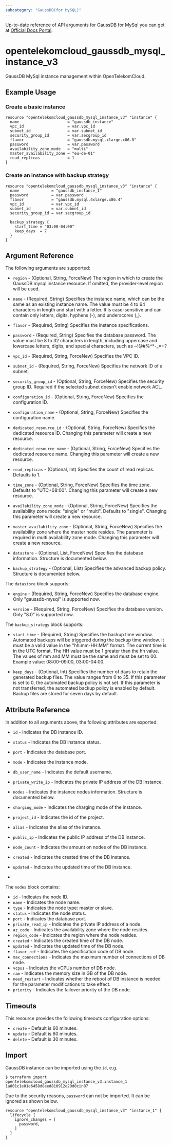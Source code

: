 ```yaml
---
subcategory: "GaussDB(for MySQL)"
---
```


Up-to-date reference of API arguments for GaussDB for MySql you can get at
[Official Docs Portal](https://docs.otc.t-systems.com/gaussdb-mysql/api-ref/apis_recommended/managing_db_instances/index.html#gaussdb-04-0003).

# opentelekomcloud_gaussdb_mysql_instance_v3

GaussDB MySql instance management within OpenTelekomCloud.

## Example Usage

### Create a basic instance

```hcl
resource "opentelekomcloud_gaussdb_mysql_instance_v3" "instance" {
  name                     = "gaussdb_instance"
  vpc_id                   = var.vpc_id
  subnet_id                = var.subnet_id
  security_group_id        = var.secgroup_id
  flavor                   = "gaussdb.mysql.xlarge.x86.8"
  password                 = var.password
  availability_zone_mode   = "multi"
  master_availability_zone = "eu-de-01"
  read_replicas            = 1
}
```

### Create an instance with backup strategy

```hcl
resource "opentelekomcloud_gaussdb_mysql_instance_v3" "instance" {
  name              = "gaussdb_instance_1"
  password          = var.password
  flavor            = "gaussdb.mysql.4xlarge.x86.4"
  vpc_id            = var.vpc_id
  subnet_id         = var.subnet_id
  security_group_id = var.secgroup_id

  backup_strategy {
    start_time = "03:00-04:00"
    keep_days  = 7
  }
}
```

## Argument Reference

The following arguments are supported:

* `region` - (Optional, String, ForceNew) The region in which to create the GaussDB mysql instance resource. If omitted,
  the provider-level region will be used.

* `name` - (Required, String) Specifies the instance name, which can be the same as an existing instance name. The value
  must be 4 to 64 characters in length and start with a letter. It is case-sensitive and can contain only letters,
  digits, hyphens (-), and underscores (_).

* `flavor` - (Required, String) Specifies the instance specifications.

* `password` - (Required, String) Specifies the database password. The value must be 8 to 32 characters in length,
  including uppercase and lowercase letters, digits, and special characters, such as ~!@#%^*-_=+?

* `vpc_id` - (Required, String, ForceNew) Specifies the VPC ID.

* `subnet_id` - (Required, String, ForceNew) Specifies the network ID of a subnet.

* `security_group_id` - (Optional, String, ForceNew) Specifies the security group ID. Required if the selected subnet
  doesn't enable network ACL.

* `configuration_id` - (Optional, String, ForceNew) Specifies the configuration ID.

* `configuration_name` - (Optional, String, ForceNew) Specifies the configuration name.

* `dedicated_resource_id` - (Optional, String, ForceNew) Specifies the dedicated resource ID. Changing this parameter
  will create a new resource.

* `dedicated_resource_name` - (Optional, String, ForceNew) Specifies the dedicated resource name. Changing this parameter
  will create a new resource.

* `read_replicas` - (Optional, Int) Specifies the count of read replicas. Defaults to 1.

* `time_zone` - (Optional, String, ForceNew) Specifies the time zone. Defaults to "UTC+08:00". Changing this parameter
  will create a new resource.

* `availability_zone_mode` - (Optional, String, ForceNew) Specifies the availability zone mode: "single" or "multi".
  Defaults to "single". Changing this parameter will create a new resource.

* `master_availability_zone` - (Optional, String, ForceNew) Specifies the availability zone where the master node
  resides. The parameter is required in multi availability zone mode. Changing this parameter will create a new
  resource.

* `datastore` - (Optional, List, ForceNew) Specifies the database information. Structure is documented below.

* `backup_strategy` - (Optional, List) Specifies the advanced backup policy. Structure is documented below.

The `datastore` block supports:

* `engine` - (Required, String, ForceNew) Specifies the database engine. Only "gaussdb-mysql" is supported now.

* `version` - (Required, String, ForceNew) Specifies the database version. Only "8.0" is supported now.

The `backup_strategy` block supports:

* `start_time` - (Required, String) Specifies the backup time window. Automated backups will be triggered during the
  backup time window. It must be a valid value in the "hh:mm-HH:MM" format. The current time is in the UTC format. The
  HH value must be 1 greater than the hh value. The values of mm and MM must be the same and must be set to 00. Example
  value: 08:00-09:00, 03:00-04:00.

* `keep_days` - (Optional, Int) Specifies the number of days to retain the generated backup files. The value ranges from
  0 to 35. If this parameter is set to 0, the automated backup policy is not set. If this parameter is not transferred,
  the automated backup policy is enabled by default. Backup files are stored for seven days by default.

## Attribute Reference

In addition to all arguments above, the following attributes are exported:

* `id` - Indicates the DB instance ID.
* `status` - Indicates the DB instance status.
* `port` - Indicates the database port.
* `mode` - Indicates the instance mode.
* `db_user_name` - Indicates the default username.
* `private_write_ip` - Indicates the private IP address of the DB instance.
* `nodes` - Indicates the instance nodes information. Structure is documented below.
* `charging_mode` - Indicates the charging mode of the instance.
* `project_id` - Indicates the id of the project.
* `alias` - Indicates the alias of the instance.
* `public_ip` - Indicates the public IP address of the DB instance.
* `node_count` - Indicates the amount on nodes of the DB instance.
* `created` - Indicates the created time of the DB instance.
* `updated` - Indicates the updated time of the DB instance.

*
The `nodes` block contains:

* `id` - Indicates the node ID.
* `name` - Indicates the node name.
* `type` - Indicates the node type: master or slave.
* `status` - Indicates the node status.
* `port` - Indicates the database port.
* `private_read_ip` - Indicates the private IP address of a node.
* `az_code` - Indicates the availability zone where the node resides.
* `region_code` - Indicates the region where the node resides.
* `created` - Indicates the created time of the DB node.
* `updated` - Indicates the updated time of the DB node.
* `flavor_ref` - Indicates the specification code of DB node.
* `max_connections` - Indicates the maximum number of connections of DB node.
* `vcpus` - Indicates the vCPUs number of DB node.
* `ram` - Indicates the memory size in GB of the DB node.
* `need_restart` - Indicates whether the reboot of DB instance is needed for the parameter modifications to take effect.
* `priority` - Indicates the failover priority of the DB node.

## Timeouts

This resource provides the following timeouts configuration options:

* `create` - Default is 60 minutes.
* `update` - Default is 60 minutes.
* `delete` - Default is 30 minutes.

## Import

GaussDB instance can be imported using the `id`, e.g.

```
$ terraform import opentelekomcloud_gaussdb_mysql_instance_v3.instance_1 1a801c1e01e6458d8eed810912e29d0cin07
```

Due to the security reasons, `password` can not be imported. It can be ignored as shown below.

```hcl
resource "opentelekomcloud_gaussdb_mysql_instance_v3" "instance_1" {
  lifecycle {
    ignore_changes = [
      password,
    ]
  }
}
```
